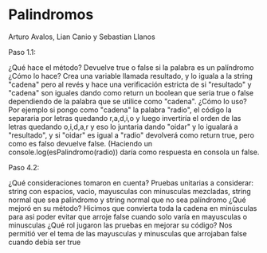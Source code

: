 # Palindromos
Arturo Avalos, Lian Canio y Sebastian Llanos

Paso 1.1:

¿Qué hace el método?
Devuelve true o false si la palabra es un palíndromo
¿Cómo lo hace?
Crea una variable llamada resultado, y lo iguala a la string "cadena" pero al revés y hace una verificación estricta de si "resultado" y "cadena" son iguales dando como return un boolean que seria true o false dependiendo de la palabra que se utilice como "cadena".
¿Cómo lo uso?
Por ejemplo si pongo como "cadena" la palabra "radio", el código la separaria por letras quedando r,a,d,i,o  y luego invertiría el orden de las letras quedando o,i,d,a,r y eso lo juntaria dando "oidar" y lo igualará a "resultado", y si "oidar" es igual a "radio" devolverá como return true, pero como es falso devuelve false. (Haciendo un console.log(esPalindromo(radio)) daría como respuesta en consola un false.


Paso 4.2:

¿Qué consideraciones tomaron en cuenta?
Pruebas unitarias a considerar: string con espacios, vacio, mayusculas con minusculas mezcladas, string normal que sea palíndromo y string normal que no sea palíndromo
¿Qué mejoró en su método?
Hicimos que convierta toda la cadena en minúsculas para asi poder evitar que arroje false cuando solo varía en mayusculas o minusculas
¿Qué rol jugaron las pruebas en mejorar su código?
Nos permitió ver el tema de las mayusculas y minusculas que arrojaban false cuando debía ser true

